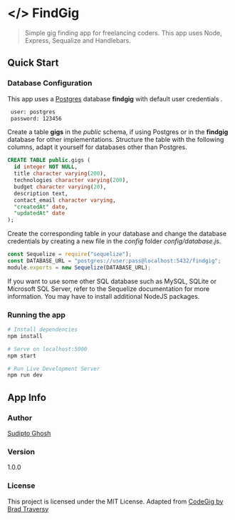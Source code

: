 # </> FindGig

> Simple gig finding app for freelancing coders. This app uses Node, Express, Sequalize and Handlebars.

## Quick Start

### Database Configuration

This app uses a [Postgres](https://www.postgresql.org/) database **findgig** with default user credentials .

```bash
 user: postgres
 password: 123456
```

Create a table **gigs** in the _public_ schema, if using Postgres or in the **findgig** database for other implementations. Structure the table with the following columns, adapt it yourself for databases other than Postgres.

```sql
CREATE TABLE public.gigs (
  id integer NOT NULL,
  title character varying(200),
  technologies character varying(200),
  budget character varying(20),
  description text,
  contact_email character varying,
  "createdAt" date,
  "updatedAt" date
);
```

Create the corresponding table in your database and change the database credentials by creating a new file in the _config_ folder _config/database.js_.

```js
const Sequelize = require("sequelize");
const DATABASE_URL = "postgres://user:pass@localhost:5432/findgig";
module.exports = new Sequelize(DATABASE_URL);
```

If you want to use some other SQL database such as MySQL, SQLite or Microsoft SQL Server, refer to the Sequelize documentation for more information. You may have to install additional NodeJS packages.

### Running the app

```bash
# Install dependencies
npm install

# Serve on localhost:5000
npm start

# Run Live Development Server
npm run dev
```

## App Info

### Author

[Sudipto Ghosh](https://sudipto.ghosh.pro)

### Version

1.0.0

### License

This project is licensed under the MIT License.
Adapted from [CodeGig by Brad Traversy](https://github.com/bradtraversy/codegig)

